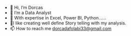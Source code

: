 - 👋 Hi, I’m Dorcas
- 👀 I’m a Data Analyst
- 🌱 With expertise in Excel, Power BI, Python......
- 💞️I like creating well define Story telling with my analysis.
- 📫 How to reach me dorcadafolabi33@gmail.com 

<!---
A-Dorcas/A-Dorcas is a ✨ special ✨ repository because its `README.md` (this file) appears on your GitHub profile.
You can click the Preview link to take a look at your changes.
--->
